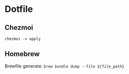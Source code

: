 # Dotfile

## Chezmoi

`chezmoi -v apply`

## Homebrew

Brewfile generate:
`brew bundle dump --file ${file_path}`
